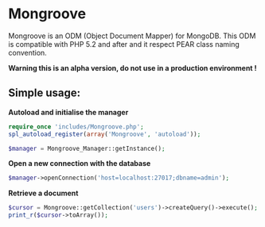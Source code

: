 Mongroove
========
Mongroove is an ODM (Object Document Mapper) for MongoDB.
This ODM is compatible with PHP 5.2 and after and it respect PEAR class naming convention.

__Warning this is an alpha version, do not use in a production environment !__

Simple usage:
--------
__Autoload and initialise the manager__
```php
require_once 'includes/Mongroove.php';
spl_autoload_register(array('Mongroove', 'autoload'));

$manager = Mongroove_Manager::getInstance();
```

__Open a new connection with the database__
```php
$manager->openConnection('host=localhost:27017;dbname=admin');
```

__Retrieve a document__
```php
$cursor = Mongroove::getCollection('users')->createQuery()->execute();
print_r($cursor->toArray());
```
